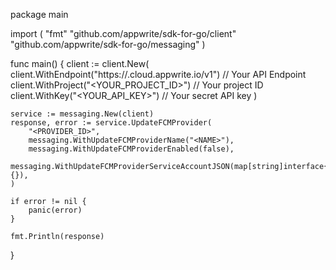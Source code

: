 package main

import (
    "fmt"
    "github.com/appwrite/sdk-for-go/client"
    "github.com/appwrite/sdk-for-go/messaging"
)

func main() {
    client := client.New(
        client.WithEndpoint("https://<REGION>.cloud.appwrite.io/v1") // Your API Endpoint
        client.WithProject("<YOUR_PROJECT_ID>") // Your project ID
        client.WithKey("<YOUR_API_KEY>") // Your secret API key
    )

    service := messaging.New(client)
    response, error := service.UpdateFCMProvider(
        "<PROVIDER_ID>",
        messaging.WithUpdateFCMProviderName("<NAME>"),
        messaging.WithUpdateFCMProviderEnabled(false),
        messaging.WithUpdateFCMProviderServiceAccountJSON(map[string]interface{}{}),
    )

    if error != nil {
        panic(error)
    }

    fmt.Println(response)
}
